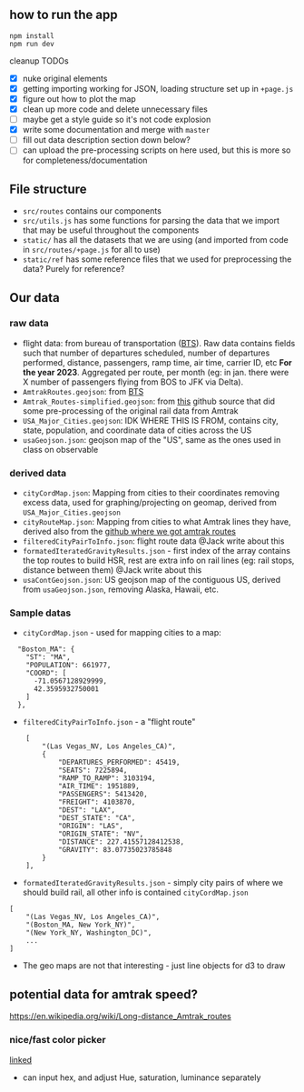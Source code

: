 
## how to run the app
```
npm install
npm run dev
```

cleanup TODOs
- [x] nuke original elements
- [x] getting importing working for JSON, loading structure set up in `+page.js`
- [x] figure out how to plot the map
- [x] clean up more code and delete unnecessary files
- [ ] maybe get a style guide so it's not code explosion
- [x] write some documentation and merge with `master`
- [ ] fill out data description section down below?
- [ ] can upload the pre-processing scripts on here used, but this is more so for completeness/documentation

## File structure
- `src/routes` contains our components
- `src/utils.js` has some functions for parsing the data that we import that may be useful throughout the components
- `static/` has all the datasets that we are using (and imported from code in `src/routes/+page.js` for all to use)
- `static/ref` has some reference files that we used for preprocessing the data? Purely for reference?

## Our data
### raw data
- flight data: from bureau of transportation ([BTS](https://www.transtats.bts.gov/Fields.asp?gnoyr_VQ=GEE)). Raw data contains fields such that number of departures scheduled, number of departures performed, distance, passengers, ramp time, air time, carrier ID, etc **For the year 2023**. Aggregated per route, per month (eg: in jan. there were X number of passengers flying from BOS to JFK via Delta).
- `AmtrakRoutes.geojson`: from [BTS](https://data-usdot.opendata.arcgis.com/maps/baa5a6c4d4ae4034850e99aaca38cfbb)
- `Amtrak_Routes-simplified.geojson`: from [this](https://github.com/binx/amtrak-explorer/tree/main) github source that did some pre-processing of the original rail data from Amtrak
- `USA_Major_Cities.geojson`: IDK WHERE THIS IS FROM, contains city, state, population, and coordinate data of cities across the US
- `usaGeojson.json`: geojson map of the "US", same as the ones used in class on observable


### derived data
- `cityCordMap.json`: Mapping from cities to their coordinates removing excess data, used for graphing/projecting on geomap, derived from `USA_Major_Cities.geojson`
- `cityRouteMap.json`: Mapping from cities to what Amtrak lines they have, derived also from the [github where we got amtrak routes](https://github.com/binx/amtrak-explorer/tree/main)
- `filteredCityPairToInfo.json`: flight route data @Jack write about this
- `formatedIteratedGravityResults.json` - first index of the array contains the top routes to build HSR, rest are extra info on rail lines (eg: rail stops, distance between them) @Jack write about this 
- `usaContGeojson.json`: US geojson map of the contiguous US, derived from `usaGeojson.json`, removing Alaska, Hawaii, etc.


### Sample datas
- `cityCordMap.json` - used for mapping cities to a map:
```
  "Boston_MA": {
    "ST": "MA",
    "POPULATION": 661977,
    "COORD": [
      -71.0567128929999,
      42.3595932750001
    ]
  },
```

- `filteredCityPairToInfo.json` - a "flight route"
```
    [
        "(Las Vegas_NV, Los Angeles_CA)",
        {
            "DEPARTURES_PERFORMED": 45419,
            "SEATS": 7225894,
            "RAMP_TO_RAMP": 3103194,
            "AIR_TIME": 1951889,
            "PASSENGERS": 5413420,
            "FREIGHT": 4103870,
            "DEST": "LAX",
            "DEST_STATE": "CA",
            "ORIGIN": "LAS",
            "ORIGIN_STATE": "NV",
            "DISTANCE": 227.41557128412538,
            "GRAVITY": 83.07735023785848
        }
    ],
```

- `formatedIteratedGravityResults.json` - simply city pairs of where we should build rail, all other info is contained `cityCordMap.json`

```
[
    "(Las Vegas_NV, Los Angeles_CA)",
    "(Boston_MA, New York_NY)",
    "(New York_NY, Washington_DC)",
	...
]
```
- The geo maps are not that interesting - just line objects for d3 to draw


## potential data for amtrak speed?
https://en.wikipedia.org/wiki/Long-distance_Amtrak_routes

### nice/fast color picker
[linked](https://coolors.co/b5b5b5)
- can input hex, and adjust Hue, saturation, luminance separately